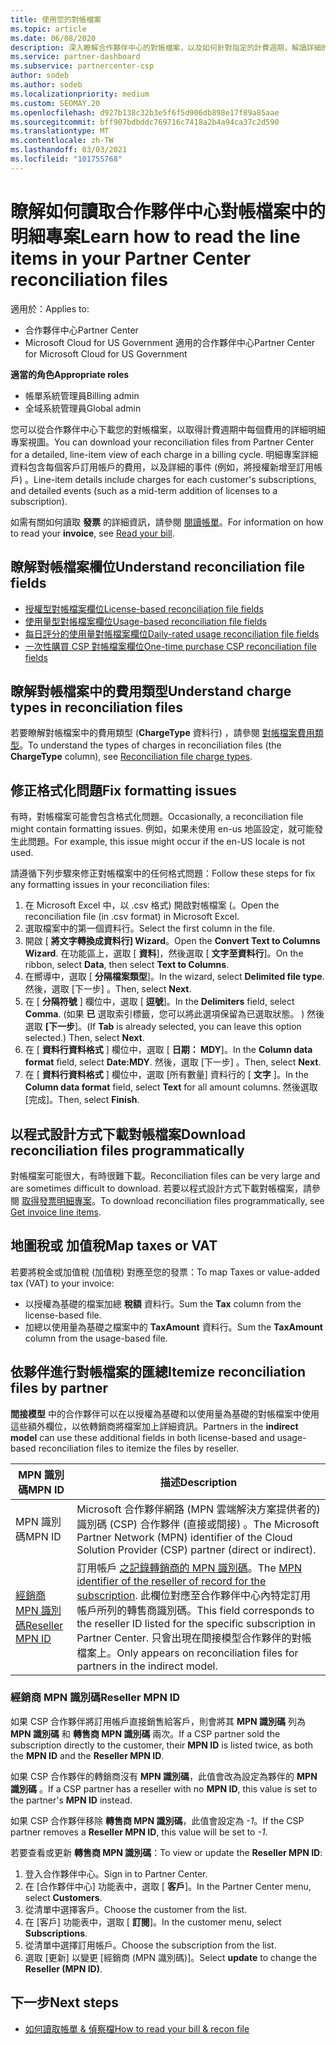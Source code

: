 ```yaml
---
title: 使用您的對帳檔案
ms.topic: article
ms.date: 06/08/2020
description: 深入瞭解合作夥伴中心的對帳檔案，以及如何針對指定的計費週期，解讀詳細的明細專案查看費用。
ms.service: partner-dashboard
ms.subservice: partnercenter-csp
author: sodeb
ms.author: sodeb
ms.localizationpriority: medium
ms.custom: SEOMAY.20
ms.openlocfilehash: d927b138c32b3e5f6f5d906db898e17f89a85aae
ms.sourcegitcommit: bff907bdbddc769716c7418a2b4a94ca37c2d590
ms.translationtype: MT
ms.contentlocale: zh-TW
ms.lasthandoff: 03/03/2021
ms.locfileid: "101755768"
---
```

# <a name="learn-how-to-read-the-line-items-in-your-partner-center-reconciliation-files"></a><span data-ttu-id="5154f-103">瞭解如何讀取合作夥伴中心對帳檔案中的明細專案</span><span class="sxs-lookup"><span data-stu-id="5154f-103">Learn how to read the line items in your Partner Center reconciliation files</span></span>

<span data-ttu-id="5154f-104">適用於：</span><span class="sxs-lookup"><span data-stu-id="5154f-104">Applies to:</span></span>

- <span data-ttu-id="5154f-105">合作夥伴中心</span><span class="sxs-lookup"><span data-stu-id="5154f-105">Partner Center</span></span>
- <span data-ttu-id="5154f-106">Microsoft Cloud for US Government 適用的合作夥伴中心</span><span class="sxs-lookup"><span data-stu-id="5154f-106">Partner Center for Microsoft Cloud for US Government</span></span>

<span data-ttu-id="5154f-107">**適當的角色**</span><span class="sxs-lookup"><span data-stu-id="5154f-107">**Appropriate roles**</span></span>

- <span data-ttu-id="5154f-108">帳單系統管理員</span><span class="sxs-lookup"><span data-stu-id="5154f-108">Billing admin</span></span>
- <span data-ttu-id="5154f-109">全域系統管理員</span><span class="sxs-lookup"><span data-stu-id="5154f-109">Global admin</span></span>

<span data-ttu-id="5154f-110">您可以從合作夥伴中心下載您的對帳檔案，以取得計費週期中每個費用的詳細明細專案視圖。</span><span class="sxs-lookup"><span data-stu-id="5154f-110">You can download your reconciliation files from Partner Center for a detailed, line-item view of each charge in a billing cycle.</span></span> <span data-ttu-id="5154f-111">明細專案詳細資料包含每個客戶訂用帳戶的費用，以及詳細的事件 (例如，將授權新增至訂用帳戶) 。</span><span class="sxs-lookup"><span data-stu-id="5154f-111">Line-item details include charges for each customer's subscriptions, and detailed events (such as a mid-term addition of licenses to a subscription).</span></span>

<span data-ttu-id="5154f-112">如需有關如何讀取 **發票** 的詳細資訊，請參閱 [閱讀帳單](read-your-bill.md)。</span><span class="sxs-lookup"><span data-stu-id="5154f-112">For information on how to read your **invoice**, see [Read your bill](read-your-bill.md).</span></span>

## <a name="understand-reconciliation-file-fields"></a><span data-ttu-id="5154f-113">瞭解對帳檔案欄位</span><span class="sxs-lookup"><span data-stu-id="5154f-113">Understand reconciliation file fields</span></span>

- [<span data-ttu-id="5154f-114">授權型對帳檔案欄位</span><span class="sxs-lookup"><span data-stu-id="5154f-114">License-based reconciliation file fields</span></span>](license-based-recon-files.md)
- [<span data-ttu-id="5154f-115">使用量型對帳檔案欄位</span><span class="sxs-lookup"><span data-stu-id="5154f-115">Usage-based reconciliation file fields</span></span>](usage-based-recon-files.md)
- [<span data-ttu-id="5154f-116">每日評分的使用量對帳檔案欄位</span><span class="sxs-lookup"><span data-stu-id="5154f-116">Daily-rated usage reconciliation file fields</span></span>](daily-rated-usage-recon-files.md)
- [<span data-ttu-id="5154f-117">一次性購買 CSP 對帳檔案欄位</span><span class="sxs-lookup"><span data-stu-id="5154f-117">One-time purchase CSP reconciliation file fields</span></span>](modern-invoice-reconciliation-file.md)

## <a name="understand-charge-types-in-reconciliation-files"></a><span data-ttu-id="5154f-118">瞭解對帳檔案中的費用類型</span><span class="sxs-lookup"><span data-stu-id="5154f-118">Understand charge types in reconciliation files</span></span>

<span data-ttu-id="5154f-119">若要瞭解對帳檔案中的費用類型 (**ChargeType** 資料行) ，請參閱 [對帳檔案費用類型](recon-file-charge-types.md)。</span><span class="sxs-lookup"><span data-stu-id="5154f-119">To understand the types of charges in reconciliation files (the **ChargeType** column), see [Reconciliation file charge types](recon-file-charge-types.md).</span></span>

## <a name="fix-formatting-issues"></a><span data-ttu-id="5154f-120">修正格式化問題</span><span class="sxs-lookup"><span data-stu-id="5154f-120">Fix formatting issues</span></span>

<span data-ttu-id="5154f-121">有時，對帳檔案可能會包含格式化問題。</span><span class="sxs-lookup"><span data-stu-id="5154f-121">Occasionally, a reconciliation file might contain formatting issues.</span></span> <span data-ttu-id="5154f-122">例如，如果未使用 en-us 地區設定，就可能發生此問題。</span><span class="sxs-lookup"><span data-stu-id="5154f-122">For example, this issue might occur if the en-US locale is not used.</span></span>

<span data-ttu-id="5154f-123">請遵循下列步驟來修正對帳檔案中的任何格式問題：</span><span class="sxs-lookup"><span data-stu-id="5154f-123">Follow these steps for fix any formatting issues in your reconciliation files:</span></span>

1. <span data-ttu-id="5154f-124">在 Microsoft Excel 中，以 .csv 格式) 開啟對帳檔案 (。</span><span class="sxs-lookup"><span data-stu-id="5154f-124">Open the reconciliation file (in .csv format) in Microsoft Excel.</span></span>
2. <span data-ttu-id="5154f-125">選取檔案中的第一個資料行。</span><span class="sxs-lookup"><span data-stu-id="5154f-125">Select the first column in the file.</span></span>
3. <span data-ttu-id="5154f-126">開啟 [ **將文字轉換成資料行] Wizard**。</span><span class="sxs-lookup"><span data-stu-id="5154f-126">Open the **Convert Text to Columns Wizard**.</span></span> <span data-ttu-id="5154f-127">在功能區上，選取 [ **資料**]，然後選取 [ **文字至資料行**]。</span><span class="sxs-lookup"><span data-stu-id="5154f-127">On the ribbon, select **Data**, then select **Text to Columns**.</span></span>
4. <span data-ttu-id="5154f-128">在嚮導中，選取 [ **分隔檔案類型**]。</span><span class="sxs-lookup"><span data-stu-id="5154f-128">In the wizard, select **Delimited file type**.</span></span> <span data-ttu-id="5154f-129">然後，選取 [下一步]  。</span><span class="sxs-lookup"><span data-stu-id="5154f-129">Then, select **Next**.</span></span>
5. <span data-ttu-id="5154f-130">在 [ **分隔符號** ] 欄位中，選取 [ **逗號**]。</span><span class="sxs-lookup"><span data-stu-id="5154f-130">In the **Delimiters** field, select **Comma**.</span></span> <span data-ttu-id="5154f-131"> (如果 **已** 選取索引標籤，您可以將此選項保留為已選取狀態。 ) 然後選取 **[下一步**]。</span><span class="sxs-lookup"><span data-stu-id="5154f-131">(If **Tab** is already selected, you can leave this option selected.) Then, select **Next**.</span></span>
6. <span data-ttu-id="5154f-132">在 [ **資料行資料格式** ] 欄位中，選取 [ **日期： MDY**]。</span><span class="sxs-lookup"><span data-stu-id="5154f-132">In the **Column data format** field, select **Date:MDY**.</span></span> <span data-ttu-id="5154f-133">然後，選取 [下一步]  。</span><span class="sxs-lookup"><span data-stu-id="5154f-133">Then, select **Next**.</span></span>
7. <span data-ttu-id="5154f-134">在 [ **資料行資料格式** ] 欄位中，選取 [所有數量] 資料行的 [ **文字** ]。</span><span class="sxs-lookup"><span data-stu-id="5154f-134">In the **Column data format** field, select **Text** for all amount columns.</span></span> <span data-ttu-id="5154f-135">然後選取 [完成]。</span><span class="sxs-lookup"><span data-stu-id="5154f-135">Then, select **Finish**.</span></span>

## <a name="download-reconciliation-files-programmatically"></a><span data-ttu-id="5154f-136">以程式設計方式下載對帳檔案</span><span class="sxs-lookup"><span data-stu-id="5154f-136">Download reconciliation files programmatically</span></span>

<span data-ttu-id="5154f-137">對帳檔案可能很大，有時很難下載。</span><span class="sxs-lookup"><span data-stu-id="5154f-137">Reconciliation files can be very large and are sometimes difficult to download.</span></span> <span data-ttu-id="5154f-138">若要以程式設計方式下載對帳檔案，請參閱 [取得發票明細專案](/partner-center/develop/get-invoiceline-items)。</span><span class="sxs-lookup"><span data-stu-id="5154f-138">To download reconciliation files programmatically, see [Get invoice line items](/partner-center/develop/get-invoiceline-items).</span></span>

## <a name="map-taxes-or-vat"></a><span data-ttu-id="5154f-139">地圖稅或 加值稅</span><span class="sxs-lookup"><span data-stu-id="5154f-139">Map taxes or VAT</span></span>

<span data-ttu-id="5154f-140">若要將稅金或加值稅 (加值稅) 對應至您的發票：</span><span class="sxs-lookup"><span data-stu-id="5154f-140">To map Taxes or value-added tax (VAT) to your invoice:</span></span>

- <span data-ttu-id="5154f-141">以授權為基礎的檔案加總 **稅額** 資料行。</span><span class="sxs-lookup"><span data-stu-id="5154f-141">Sum the **Tax** column from the license-based file.</span></span>
- <span data-ttu-id="5154f-142">加總以使用量為基礎之檔案中的 **TaxAmount** 資料行。</span><span class="sxs-lookup"><span data-stu-id="5154f-142">Sum the **TaxAmount** column from the usage-based file.</span></span>

## <a name="itemize-reconciliation-files-by-partner"></a><span data-ttu-id="5154f-143">依夥伴進行對帳檔案的匯總</span><span class="sxs-lookup"><span data-stu-id="5154f-143">Itemize reconciliation files by partner</span></span>

<span data-ttu-id="5154f-144">**間接模型** 中的合作夥伴可以在以授權為基礎和以使用量為基礎的對帳檔案中使用這些額外欄位，以依轉銷商將檔案加上詳細資訊。</span><span class="sxs-lookup"><span data-stu-id="5154f-144">Partners in the **indirect model** can use these additional fields in both license-based and usage-based reconciliation files to itemize the files by reseller.</span></span>

| <span data-ttu-id="5154f-145">MPN 識別碼</span><span class="sxs-lookup"><span data-stu-id="5154f-145">MPN ID</span></span> | <span data-ttu-id="5154f-146">描述</span><span class="sxs-lookup"><span data-stu-id="5154f-146">Description</span></span> |
| ------ | ----------- |
| <span data-ttu-id="5154f-147">MPN 識別碼</span><span class="sxs-lookup"><span data-stu-id="5154f-147">MPN ID</span></span> | <span data-ttu-id="5154f-148">Microsoft 合作夥伴網路 (MPN 雲端解決方案提供者的) 識別碼 (CSP) 合作夥伴 (直接或間接) 。</span><span class="sxs-lookup"><span data-stu-id="5154f-148">The Microsoft Partner Network (MPN) identifier of the Cloud Solution Provider (CSP) partner (direct or indirect).</span></span> |
| [<span data-ttu-id="5154f-149">經銷商 MPN 識別碼</span><span class="sxs-lookup"><span data-stu-id="5154f-149">Reseller MPN ID</span></span>](#reseller-mpn-id) | <span data-ttu-id="5154f-150">訂用帳戶 [之記錄轉銷商的 MPN 識別碼](#reseller-mpn-id)。</span><span class="sxs-lookup"><span data-stu-id="5154f-150">The [MPN identifier of the reseller of record for the subscription](#reseller-mpn-id).</span></span> <span data-ttu-id="5154f-151">此欄位對應至合作夥伴中心內特定訂用帳戶所列的轉售商識別碼。</span><span class="sxs-lookup"><span data-stu-id="5154f-151">This field corresponds to the reseller ID listed for the specific subscription in Partner Center.</span></span> <span data-ttu-id="5154f-152">只會出現在間接模型合作夥伴的對帳檔案上。</span><span class="sxs-lookup"><span data-stu-id="5154f-152">Only appears on reconciliation files for partners in the indirect model.</span></span> |

### <a name="reseller-mpn-id"></a><span data-ttu-id="5154f-153">經銷商 MPN 識別碼</span><span class="sxs-lookup"><span data-stu-id="5154f-153">Reseller MPN ID</span></span>

<span data-ttu-id="5154f-154">如果 CSP 合作夥伴將訂用帳戶直接銷售給客戶，則會將其 **MPN 識別碼** 列為 **MPN 識別碼** 和 **轉售商 MPN 識別碼** 兩次。</span><span class="sxs-lookup"><span data-stu-id="5154f-154">If a CSP partner sold the subscription directly to the customer, their **MPN ID** is listed twice, as both the **MPN ID** and the **Reseller MPN ID**.</span></span>

<span data-ttu-id="5154f-155">如果 CSP 合作夥伴的轉銷商沒有 **MPN 識別碼**，此值會改為設定為夥伴的 **MPN 識別碼** 。</span><span class="sxs-lookup"><span data-stu-id="5154f-155">If a CSP partner has a reseller with no **MPN ID**, this value is set to the partner's **MPN ID** instead.</span></span>

<span data-ttu-id="5154f-156">如果 CSP 合作夥伴移除 **轉售商 MPN 識別碼**，此值會設定為 *-1*。</span><span class="sxs-lookup"><span data-stu-id="5154f-156">If the CSP partner removes a **Reseller MPN ID**, this value will be set to *-1*.</span></span>

<span data-ttu-id="5154f-157">若要查看或更新 **轉售商 MPN 識別碼**：</span><span class="sxs-lookup"><span data-stu-id="5154f-157">To view or update the **Reseller MPN ID**:</span></span>

1. <span data-ttu-id="5154f-158">登入合作夥伴中心。</span><span class="sxs-lookup"><span data-stu-id="5154f-158">Sign in to Partner Center.</span></span>
2. <span data-ttu-id="5154f-159">在 [合作夥伴中心] 功能表中，選取 [ **客戶**]。</span><span class="sxs-lookup"><span data-stu-id="5154f-159">In the Partner Center menu, select **Customers**.</span></span>
3. <span data-ttu-id="5154f-160">從清單中選擇客戶。</span><span class="sxs-lookup"><span data-stu-id="5154f-160">Choose the customer from the list.</span></span>
4. <span data-ttu-id="5154f-161">在 [客戶] 功能表中，選取 [ **訂閱**]。</span><span class="sxs-lookup"><span data-stu-id="5154f-161">In the customer menu, select **Subscriptions**.</span></span>
5. <span data-ttu-id="5154f-162">從清單中選擇訂用帳戶。</span><span class="sxs-lookup"><span data-stu-id="5154f-162">Choose the subscription from the list.</span></span>
6. <span data-ttu-id="5154f-163">選取 \[更新\] 以變更 \[經銷商 (MPN 識別碼)\]。</span><span class="sxs-lookup"><span data-stu-id="5154f-163">Select **update** to change the **Reseller (MPN ID)**.</span></span>

## <a name="next-steps"></a><span data-ttu-id="5154f-164">下一步</span><span class="sxs-lookup"><span data-stu-id="5154f-164">Next steps</span></span>

- [<span data-ttu-id="5154f-165">如何讀取帳單 & 偵察檔</span><span class="sxs-lookup"><span data-stu-id="5154f-165">How to read your bill & recon file</span></span>](read-your-bill.md) 